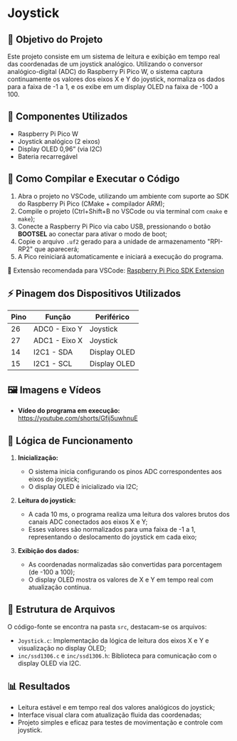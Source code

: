 # Joystick

## 🎯 Objetivo do Projeto

Este projeto consiste em um sistema de leitura e exibição em tempo real das coordenadas de um joystick analógico. Utilizando o conversor analógico-digital (ADC) do Raspberry Pi Pico W, o sistema captura continuamente os valores dos eixos X e Y do joystick, normaliza os dados para a faixa de -1 a 1, e os exibe em um display OLED na faixa de -100 a 100.

## 🔧 Componentes Utilizados

- Raspberry Pi Pico W
- Joystick analógico (2 eixos)
- Display OLED 0,96” (via I2C)
- Bateria recarregável

## 💾 Como Compilar e Executar o Código

1. Abra o projeto no VSCode, utilizando um ambiente com suporte ao SDK do Raspberry Pi Pico (CMake + compilador ARM);
2. Compile o projeto (Ctrl+Shift+B no VSCode ou via terminal com `cmake` e `make`);
3. Conecte a Raspberry Pi Pico via cabo USB, pressionando o botão **BOOTSEL** ao conectar para ativar o modo de boot;
4. Copie o arquivo `.uf2` gerado para a unidade de armazenamento "RPI-RP2" que aparecerá;
5. A Pico reiniciará automaticamente e iniciará a execução do programa.

🔗 Extensão recomendada para VSCode: [Raspberry Pi Pico SDK Extension](https://github.com/raspberrypi/pico-vscode)

## ⚡ Pinagem dos Dispositivos Utilizados

| Pino | Função        | Periférico     |
|------|---------------|----------------|
| 26   | ADC0 - Eixo Y | Joystick       |
| 27   | ADC1 - Eixo X | Joystick       |
| 14   | I2C1 - SDA    | Display OLED   |
| 15   | I2C1 - SCL    | Display OLED   |

## 🖼️ Imagens e Vídeos

- **Vídeo do programa em execução:** https://youtube.com/shorts/Gfij5uwhnuE

## 🧠 Lógica de Funcionamento

1. **Inicialização:**
   - O sistema inicia configurando os pinos ADC correspondentes aos eixos do joystick;
   - O display OLED é inicializado via I2C;

2. **Leitura do joystick:**
   - A cada 10 ms, o programa realiza uma leitura dos valores brutos dos canais ADC conectados aos eixos X e Y;
   - Esses valores são normalizados para uma faixa de -1 a 1, representando o deslocamento do joystick em cada eixo;

3. **Exibição dos dados:**
   - As coordenadas normalizadas são convertidas para porcentagem (de -100 a 100);
   - O display OLED mostra os valores de X e Y em tempo real com atualização contínua.

## 📂 Estrutura de Arquivos

O código-fonte se encontra na pasta `src`, destacam-se os arquivos:

- `Joystick.c`: Implementação da lógica de leitura dos eixos X e Y e visualização no display OLED;
- `inc/ssd1306.c` e `inc/ssd1306.h`: Biblioteca para comunicação com o display OLED via I2C.

## 📊 Resultados

- Leitura estável e em tempo real dos valores analógicos do joystick;
- Interface visual clara com atualização fluida das coordenadas;
- Projeto simples e eficaz para testes de movimentação e controle com joystick.
